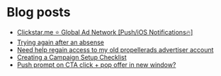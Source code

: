 # Blog posts
<!-- BLOG-POST-LIST:START -->
- [Clickstar.me ⭐ Global Ad Network [Push/iOS Notifications🔥]](https://afflift.com/f/threads/clickstar-me-%E2%AD%90-global-ad-network-push-ios-notifications%F0%9F%94%A5.3433/)
- [Trying again after an absense](https://afflift.com/f/threads/trying-again-after-an-absense.9781/)
- [Need help regain access to my old propellerads advertiser account](https://afflift.com/f/threads/need-help-regain-access-to-my-old-propellerads-advertiser-account.10033/)
- [Creating a Campaign Setup Checklist](https://afflift.com/f/threads/creating-a-campaign-setup-checklist.10039/)
- [Push prompt on CTA click + pop offer in new window?](https://afflift.com/f/threads/push-prompt-on-cta-click-pop-offer-in-new-window.10038/)
<!-- BLOG-POST-LIST:END -->
